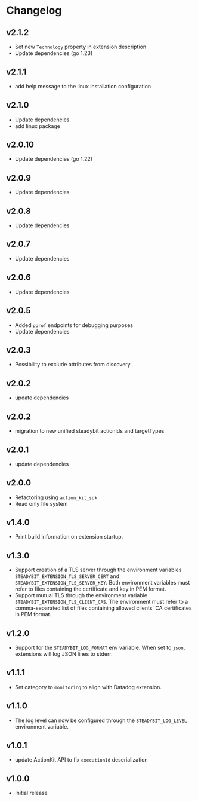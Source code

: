 # Changelog

## v2.1.2

- Set new `Technology` property in extension description
- Update dependencies (go 1.23)

## v2.1.1

- add help message to the linux installation configuration

## v2.1.0

- Update dependencies
- add linux package

## v2.0.10

- Update dependencies (go 1.22)

## v2.0.9

- Update dependencies

## v2.0.8

- Update dependencies

## v2.0.7

- Update dependencies

## v2.0.6

- Update dependencies

## v2.0.5

- Added `pprof` endpoints for debugging purposes
- Update dependencies

## v2.0.3

- Possibility to exclude attributes from discovery

## v2.0.2

- update dependencies

## v2.0.2

- migration to new unified steadybit actionIds and targetTypes

## v2.0.1

- update dependencies

## v2.0.0

- Refactoring using `action_kit_sdk`
- Read only file system

## v1.4.0

 - Print build information on extension startup.

## v1.3.0

 - Support creation of a TLS server through the environment variables `STEADYBIT_EXTENSION_TLS_SERVER_CERT` and `STEADYBIT_EXTENSION_TLS_SERVER_KEY`. Both environment variables must refer to files containing the certificate and key in PEM format.
 - Support mutual TLS through the environment variable `STEADYBIT_EXTENSION_TLS_CLIENT_CAS`. The environment must refer to a comma-separated list of files containing allowed clients' CA certificates in PEM format.

## v1.2.0

- Support for the `STEADYBIT_LOG_FORMAT` env variable. When set to `json`, extensions will log JSON lines to stderr.

## v1.1.1

 - Set category to `monitoring` to align with Datadog extension.

## v1.1.0

 - The log level can now be configured through the `STEADYBIT_LOG_LEVEL` environment variable.

## v1.0.1

 - update ActionKit API to fix `executionId` deserialization

## v1.0.0

 - Initial release
